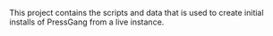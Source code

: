 This project contains the scripts and data that is used to create initial installs of PressGang from a live instance.
